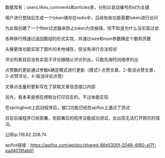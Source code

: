 数据库有：users,likes,comments和articles表，分别以自动编号的id为主键

用户进行登陆后生成一个token储存在redis中，后续有些功能需要token进行访问

为此我创建了一个fliter过滤器来防止token为空报错，但不知道为什么没实现过滤

各种排行榜通过返回数组的形式实现，并通过size和num参数确定个数和页数

头像更改功能实现了图片的本地储存，但没有进行合法校验

评论列表目前没有实现子评论跟随父评论列出，只能先按时间顺序列出

点赞数的更新通过参数k确定模式进行更新（模式1-点赞文章，2-取消点赞文章，3-点赞评论，4-取消评论点赞）

文章点击量的更新写在了获取文章信息接口内部

另外，我本来是想在控制台打印日志的，不过未能实现

在springboot上启动程序后，接口功能已经在apifox上通过了测试

目前后端程序已经部署，但部署后的程序没能成功测试，会出现无法打开网页的情况。

公网ip:116.62.208.74

apifox链接：https://apifox.com/apidoc/shared-86e5300f-2048-4f80-a17f-ead4019fab61
